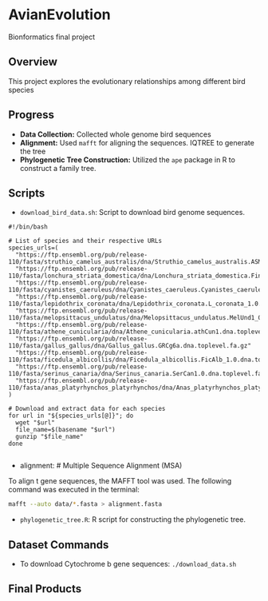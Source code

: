 # AvianEvolution
Bionformatics final project

## Overview
This project explores the evolutionary relationships among different bird species 

## Progress
- **Data Collection:** Collected whole genome bird sequences
- **Alignment:** Used `mafft` for aligning the sequences. IQTREE to generate the tree 
- **Phylogenetic Tree Construction:** Utilized the `ape` package in R to construct a family tree.

## Scripts
- `download_bird_data.sh`: Script to download bird genome sequences.
```
#!/bin/bash

# List of species and their respective URLs
species_urls=(
  "https://ftp.ensembl.org/pub/release-110/fasta/struthio_camelus_australis/dna/Struthio_camelus_australis.ASM68674v1.dna.toplevel.fa.gz"
  "https://ftp.ensembl.org/pub/release-110/fasta/lonchura_striata_domestica/dna/Lonchura_striata_domestica.Finch_dove_1.0.dna.toplevel.fa.gz"
  "https://ftp.ensembl.org/pub/release-110/fasta/cyanistes_caeruleus/dna/Cyanistes_caeruleus.Cyanistes_caeruleus_1.0.dna.toplevel.fa.gz"
  "https://ftp.ensembl.org/pub/release-110/fasta/lepidothrix_coronata/dna/Lepidothrix_coronata.L_coronata_1.0.dna.toplevel.fa.gz"
  "https://ftp.ensembl.org/pub/release-110/fasta/melopsittacus_undulatus/dna/Melopsittacus_undulatus.MelUnd1_0.dna.toplevel.fa.gz"
  "https://ftp.ensembl.org/pub/release-110/fasta/athene_cunicularia/dna/Athene_cunicularia.athCun1.dna.toplevel.fa.gz"
  "https://ftp.ensembl.org/pub/release-110/fasta/gallus_gallus/dna/Gallus_gallus.GRCg6a.dna.toplevel.fa.gz"
  "https://ftp.ensembl.org/pub/release-110/fasta/ficedula_albicollis/dna/Ficedula_albicollis.FicAlb_1.0.dna.toplevel.fa.gz"
  "https://ftp.ensembl.org/pub/release-110/fasta/serinus_canaria/dna/Serinus_canaria.SerCan1.0.dna.toplevel.fa.gz"
  "https://ftp.ensembl.org/pub/release-110/fasta/anas_platyrhynchos_platyrhynchos/dna/Anas_platyrhynchos_platyrhynchos.BGI_duck_1.0.dna.toplevel.fa.gz"
)

# Download and extract data for each species
for url in "${species_urls[@]}"; do
  wget "$url"
  file_name=$(basename "$url")
  gunzip "$file_name"
done
 

```
- alignment: # Multiple Sequence Alignment (MSA)

To align t gene sequences, the MAFFT tool was used. The following command was executed in the terminal:

```bash
mafft --auto data/*.fasta > alignment.fasta
```

- `phylogenetic_tree.R`: R script for constructing the phylogenetic tree.

  
## Dataset Commands
- To download Cytochrome b gene sequences: `./download_data.sh`

## Final Products

